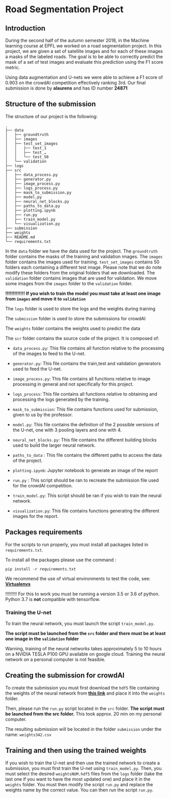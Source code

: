 # Road Segmentation Project

## Introduction

During the second half of the autumn semester 2018, in the Machine learning course at EPFL we worked on a road segmentation project.
In this project, we are given a set of satellite images and for each of these images a masks of the labeled roads. The goal is to be able to correctly predict the mask of a set of test images and evaluate this prediction using the F1 score metric.

Using data augmentation and U-nets we were able to achieve a F1 score of 0.903 on the crowdAI competition effectively ranking 3rd.
Our final submission is done by **alaurens** and has ID number **24871**

## Structure of the submission

The structure of our project is the following:
```
.
├── data
│   ├── groundtruth
│   ├── images
│   ├── test_set_images
│   │   ├── test_1
│   │   ├── test_…
│   │   └── test_50
│   └── validation
├── logs
├── src
│   ├── data_process.py
│   ├── generator.py
│   ├── image_process.py
│   ├── logs_process.py
│   ├── mask_to_submission.py
│   ├── model.py
│   ├── neural_net_blocks.py
│   ├── paths_to_data.py
│   ├── plotting.ipynb
│   ├── run.py
│   ├── train_model.py
│   └── visualization.py
├── submission
├── weights
├── README.md
└── requirements.txt
```
In the `data` folder we have the data used for the project. The `groundtruth` folder contains the masks of the training and validation images. The `images` folder contains the images used for training. `test_set_images` contains 50 folders each containing a different test image. Please note that we do note modify these folders from the original folders that we downloaded. The `validation` folder contains images that are used for validation. We move some images from the `images` folder to the `validation` folder.

**!!!!!!!!!!!!! If you wish to train the model you must take at least one image from `images` and move it to `validation`**

The `logs` folder is used to store the logs and the weights during training

The `submission` folder is used to store the submissions for crowdAI

The `weights` folder contains the weights used to predict the data

The `scr` folder contains the source code of the project. It is composed of:

* `data_process.py`: This file contains all function relative to the processing of the images to feed to the U-net.

* `generator.py`: This file contains the train,test and validation generators used to feed the U-net.

* `image_process.py`: This file contains all functions relative to image processing in general and not specifically for this project.

* `logs_process`: This file contains all functions relative to obtaining and processing the logs generated by the training.

* `mask_to_submission`: This file contains functions used for submission, given to us by the professor.

* `model.py`: This file contains the definition of the 2 possible versions of the U-net, one with 3 pooling layers and one with 4.

* `neural_net_blocks.py`: This file contains the different building blocks used to build the larger neural network.

* `paths_to_data` : This file contains the different paths to access the data of the project.

* `plotting.ipynb`: Jupyter notebook to generate an image of the report

* `run.py` : This script should be ran to recreate the submission file used for the crowdAI competition.

* `train_model.py`: This script should be ran if you wish to train the neural network.

* `visualization.py`: This file contains functions generating the different images for the report.


## Packages requirements
For the scripts to run properly, you must install all packages listed in `requirements.txt`.

To install all the packages please use the command :

`pip install -r requirements.txt`

We recommend the use of virtual environments to test the code, see: [**Virtualenvs**](https://www.youtube.com/watch?v=N5vscPTWKOk&ab_channel=CoreySchafer)

!!!!!!!!! For this to work you must be running a version 3.5 or 3.6 of python. Python 3.7 is **not** compatible with tensorflow.

### Training the U-net

To train the neural network, you must launch the script `train_model.py`.

**The script must be launched from the `src` folder and there must be at least one image in the `validation` folder**



Warning, training of the neural networks takes approximately 5 to 10 hours on a NVIDIA TESLA P100 GPU available on google cloud. Training the neural network on a personal computer is not feasible.

## Creating the submission for crowdAI

To create the submission you must first download the `hdf5` file containing the weights of the neural network from [**this link**](https://drive.google.com/open?id=1AB4cjfnAnr3rNiNtIChgtamc1Cv9T8Cm) and place it into the `weights` folder.

Then, please run the `run.py` script located in the `src` folder. **The script must be launched from the src folder.** This took approx. 20 min on my personal computer.

The resulting submission will be located in the folder `submission` under the name: `weights342.csv`

## Training and then using the trained weights

If you wish to train the U-net and then use the trained network to create a submission, you must first train the U-net using `train_model.py`. Then, you must select the desired `weightsNUM.hdf5` files from the `logs` folder (take the last one if you want to have the most updated one) and place it in the `weights` folder. You must then modify the script `run.py` and replace the weights name by the correct value. You can then run the script `run.py`.
